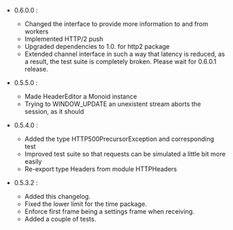 - 0.6.0.0 :
    * Changed the interface to provide more information to and from workers
    * Implemented HTTP/2 push
    * Upgraded dependencies to 1.0. for http2 package
    * Extended channel interface in such a way that latency is reduced, as a result,
      the test suite is completely broken. Please wait for 0.6.0.1 release.

- 0.5.5.0 :
    * Made HeaderEditor a Monoid instance
    * Trying to WINDOW_UPDATE an unexistent stream aborts the session, as it should

- 0.5.4.0 :
    * Added the type HTTP500PrecursorException and corresponding test
    * Improved test suite so that requests can be simulated a little bit more easily
    * Re-export type Headers from module HTTPHeaders

- 0.5.3.2 :
    * Added this changelog.
    * Fixed the lower limit for the time package.
    * Enforce first frame being a settings frame when receiving.
    * Added a couple of tests.

